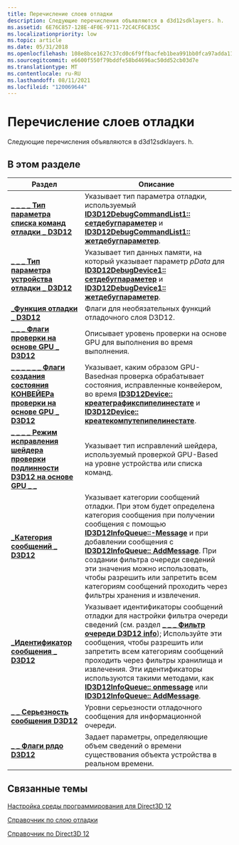 ```yaml
---
title: Перечисление слоев отладки
description: Следующие перечисления объявляются в d3d12sdklayers. h.
ms.assetid: 6E76C857-128E-4F0E-9711-72C4CF6C835C
ms.localizationpriority: low
ms.topic: article
ms.date: 05/31/2018
ms.openlocfilehash: 108e8bce1627c37cd0c6f9ffbacfeb1bea991bb0fca97adda116a3c8f0e1b9fa
ms.sourcegitcommit: e6600f550f79bddfe58bd4696ac50dd52cb03d7e
ms.translationtype: MT
ms.contentlocale: ru-RU
ms.lasthandoff: 08/11/2021
ms.locfileid: "120069644"
---
```

# <a name="debug-layer-enumerations"></a>Перечисление слоев отладки

Следующие перечисления объявляются в d3d12sdklayers. h.

## <a name="in-this-section"></a>В этом разделе



| Раздел                                                                                                                                      | Описание                                                                                                                                                                                                                                                                                                                                                                                                                                                     |
|--------------------------------------------------------------------------------------------------------------------------------------------|-----------------------------------------------------------------------------------------------------------------------------------------------------------------------------------------------------------------------------------------------------------------------------------------------------------------------------------------------------------------------------------------------------------------------------------------------------------------|
| [**\_ \_ \_ \_ Тип параметра списка команд отладки \_ D3D12**](/windows/desktop/api/d3d12sdklayers/ne-d3d12sdklayers-d3d12_debug_command_list_parameter_type)<br/>                                 | Указывает тип параметра отладки, используемый [**ID3D12DebugCommandList1:: сетдебугпараметер**](/windows/desktop/api/d3d12sdklayers/nf-d3d12sdklayers-id3d12debugcommandlist1-setdebugparameter) и [**ID3D12DebugCommandList1:: жетдебугпараметер**](/windows/desktop/api/d3d12sdklayers/nf-d3d12sdklayers-id3d12debugcommandlist1-getdebugparameter).<br/>                                                                                                                                                                                                      |
| [**\_ \_ \_ Тип параметра устройства отладки \_ D3D12**](/windows/desktop/api/d3d12sdklayers/ne-d3d12sdklayers-d3d12_debug_device_parameter_type)<br/>                                              | Указывает тип данных памяти, на который указывает параметр *pData* для [**ID3D12DebugDevice1:: сетдебугпараметер**](/windows/desktop/api/d3d12sdklayers/nf-d3d12sdklayers-id3d12debugdevice1-setdebugparameter) и [**ID3D12DebugDevice1:: жетдебугпараметер**](/windows/desktop/api/d3d12sdklayers/nf-d3d12sdklayers-id3d12debugdevice1-getdebugparameter).<br/>                                                                                                                                                                                        |
| [**\_Функция отладки \_ D3D12**](/windows/desktop/api/d3d12sdklayers/ne-d3d12sdklayers-d3d12_debug_feature)<br/>                                                                            | Флаги для необязательных функций отладочного слоя D3D12.<br/>                                                                                                                                                                                                                                                                                                                                                                                                       |
| [**\_ \_ \_ Флаги проверки на основе GPU \_ D3D12**](/windows/desktop/api/d3d12sdklayers/ne-d3d12sdklayers-d3d12_gpu_based_validation_flags)<br/>                                                | Описывает уровень проверки на основе GPU для выполнения во время выполнения.<br/>                                                                                                                                                                                                                                                                                                                                                                                   |
| [**\_ \_ \_ \_ \_ \_ Флаги создания состояния КОНВЕЙЕРа проверки на основе GPU \_ D3D12**](/windows/desktop/api/d3d12sdklayers/ne-d3d12sdklayers-d3d12_gpu_based_validation_pipeline_state_create_flags)<br/> | Указывает, каким образом GPU-Basedная проверка обрабатывает состояния, исправленные конвейером, во время [**ID3D12Device:: креатеграфикспипелинестате**](/windows/desktop/api/d3d12/nf-d3d12-id3d12device-creategraphicspipelinestate) и [**ID3D12Device:: креатекомпутепипелинестате**](/windows/desktop/api/d3d12/nf-d3d12-id3d12device-createcomputepipelinestate).<br/>                                                                                                                                                                             |
| [**\_ \_ \_ \_ Режим исправления шейдера проверки подлинности D3D12 на основе GPU \_ \_**](/windows/desktop/api/d3d12sdklayers/ne-d3d12sdklayers-d3d12_gpu_based_validation_shader_patch_mode)<br/>                      | Указывает тип исправлений шейдера, используемый проверкой GPU-Based на уровне устройства или списка команд.<br/>                                                                                                                                                                                                                                                                                                                                       |
| [**\_Категория сообщений \_ D3D12**](/windows/desktop/api/d3d12sdklayers/ne-d3d12sdklayers-d3d12_message_category)<br/>                                                                      | Указывает категории сообщений отладки. При этом будет определена категория сообщения при получении сообщения с помощью [**ID3D12InfoQueue::-Message**](/windows/desktop/api/d3d12sdklayers/nf-d3d12sdklayers-id3d12infoqueue-getmessage) и при добавлении сообщения с [**ID3D12InfoQueue:: AddMessage**](/windows/desktop/api/d3d12sdklayers/nf-d3d12sdklayers-id3d12infoqueue-addmessage). При создании фильтра очереди сведений эти значения можно использовать, чтобы разрешить или запретить всем категориям сообщений проходить через фильтры хранения и извлечения. <br/> |
| [**\_Идентификатор сообщения \_ D3D12**](/windows/desktop/api/d3d12sdklayers/ne-d3d12sdklayers-d3d12_message_id)<br/>                                                                                  | Указывает идентификаторы сообщений отладки для настройки фильтра очереди сведений (см. раздел [**\_ \_ \_ Фильтр очереди D3D12 info**](/windows/desktop/api/d3d12sdklayers/ns-d3d12sdklayers-d3d12_info_queue_filter)); Используйте эти сообщения, чтобы разрешить или запретить всем категориям сообщений проходить через фильтры хранилища и извлечения. Эти идентификаторы используются такими методами, как [**ID3D12InfoQueue:: onmessage**](/windows/desktop/api/d3d12sdklayers/nf-d3d12sdklayers-id3d12infoqueue-getmessage) или [**ID3D12InfoQueue:: AddMessage**](/windows/desktop/api/d3d12sdklayers/nf-d3d12sdklayers-id3d12infoqueue-addmessage). <br/>                        |
| [**\_ \_ Серьезность сообщения D3D12**](/windows/desktop/api/d3d12sdklayers/ne-d3d12sdklayers-d3d12_message_severity)<br/>                                                                      | Уровни серьезности отладочного сообщения для информационной очереди.<br/>                                                                                                                                                                                                                                                                                                                                                                                              |
| [**\_ \_ Флаги рлдо D3D12**](/windows/desktop/api/d3d12sdklayers/ne-d3d12sdklayers-d3d12_rldo_flags)<br/>                                                                                  | Задает параметры, определяющие объем сведений о времени существования объекта устройства в реальном времени. <br/>                                                                                                                                                                                                                                                                                                                                                    |



 

## <a name="related-topics"></a>Связанные темы

<dl> <dt>

[Настройка среды программирования для Direct3D 12](directx-12-programming-environment-set-up.md)
</dt> <dt>

[Справочник по слою отладки](direct3d-12-sdklayers-reference.md)
</dt> <dt>

[Справочник по Direct3D 12](direct3d-12-reference.md)
</dt> </dl>

 

 





